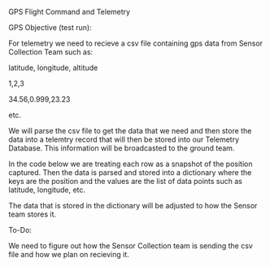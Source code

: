 GPS 
Flight Command and Telemetry

GPS Objective (test run):

For telemetry we need to recieve a csv file containing gps data from Sensor Collection Team such as: 

latitude, longitude, altitude

1,2,3

34.56,0.999,23.23

etc.

We will parse the csv file to get the data that we need and then store the data into a telemtry record 
that will then be stored into our Telemetry Database.
This information will be broadcasted to the ground team.

In the code below we are treating each row as a snapshot of the position captured. Then the data is 
parsed and stored into a dictionary where the keys are the position and the values are the list of data 
points such as latitude, longitude, etc.

The data that is stored in the dictionary will be adjusted to how the Sensor 
team stores it.

To-Do:

We need to figure out how the Sensor Collection team is sending the csv file and how we plan on 
recieving it.
